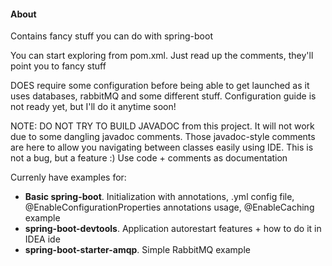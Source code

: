 <h4> About </h4>

<p> Contains fancy stuff you can do with spring-boot </p>

<p> You can start exploring from pom.xml. Just read up the comments, they'll point you to fancy stuff</p>

<p> DOES require some configuration before being able to get launched as it uses databases, rabbitMQ and some different 
stuff. Configuration guide is not ready yet, but I'll do it anytime soon! </p>

<p> NOTE: DO NOT TRY TO BUILD JAVADOC from this project. It will not work due to some dangling 
javadoc comments. Those javadoc-style comments are here to allow you navigating between classes easily using IDE. 
This is not a bug, but a feature :) Use code + comments as documentation </p>

<p> Currenly have examples for: </p>

<ul>
    <li><b>Basic spring-boot</b>. Initialization with annotations, .yml config file, 
        @EnableConfigurationProperties annotations usage, @EnableCaching example </li>
    <li> <b>spring-boot-devtools</b>. Application autorestart features + how to do it in IDEA ide</li>
    <li> <b>spring-boot-starter-amqp</b>. Simple RabbitMQ example </li>
</ul>